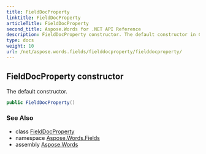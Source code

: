 ```yaml
---
title: FieldDocProperty
linktitle: FieldDocProperty
articleTitle: FieldDocProperty
second_title: Aspose.Words for .NET API Reference
description: FieldDocProperty constructor. The default constructor in C#.
type: docs
weight: 10
url: /net/aspose.words.fields/fielddocproperty/fielddocproperty/
---
```

## FieldDocProperty constructor

The default constructor.

```csharp
public FieldDocProperty()
```

### See Also

* class [FieldDocProperty](../)
* namespace [Aspose.Words.Fields](../../fielddocproperty/)
* assembly [Aspose.Words](../../../)
